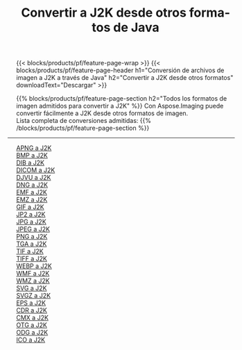 ﻿---
title: Convertir a J2K desde otros formatos de Java 
weight: 3920
url: /es/java/conversion/to/j2k 
lang: es
langdirlevel: 2
locales: zh-hans,ja,it,ru,de,es,fr,nl,id,lt,pl,pt,vi,tr,ko,zh-hant,ar,hi,th,sv,cs,uk,he
description: Usando Aspose.Imaging puede convertir fácilmente a J2K desde otros formatos
---

{{< blocks/products/pf/feature-page-wrap >}}
{{< blocks/products/pf/feature-page-header h1="Conversión de archivos de imagen a J2K a través de Java" h2="Convertir a J2K desde otros formatos" downloadText="Descargar" >}}


{{% blocks/products/pf/feature-page-section  h2="Todos los formatos de imagen admitidos para convertir a J2K" %}}
Con Aspose.Imaging puede convertir fácilmente a J2K desde otros formatos de imagen.
<br/>
Lista completa de conversiones admitidas:
{{% /blocks/products/pf/feature-page-section %}}
<div class="container-fluid productfamilypage bg-gray">
    <div class="convertypes bg-gray agp-content section">
        <div class="container">
		<hr style="margin-left:-20px;"/>
		<div class="row other-converters">
		    <div class='col-md-2 other-converter remove-lp remove-rp'><a href="/imaging/es/java/conversion/apng-to-j2k" >APNG a J2K</a></div>
<div class='col-md-2 other-converter remove-lp remove-rp'><a href="/imaging/es/java/conversion/bmp-to-j2k" >BMP a J2K</a></div>
<div class='col-md-2 other-converter remove-lp remove-rp'><a href="/imaging/es/java/conversion/dib-to-j2k" >DIB a J2K</a></div>
<div class='col-md-2 other-converter remove-lp remove-rp'><a href="/imaging/es/java/conversion/dicom-to-j2k" >DICOM a J2K</a></div>
<div class='col-md-2 other-converter remove-lp remove-rp'><a href="/imaging/es/java/conversion/djvu-to-j2k" >DJVU a J2K</a></div>
<div class='col-md-2 other-converter remove-lp remove-rp'><a href="/imaging/es/java/conversion/dng-to-j2k" >DNG a J2K</a></div>
<div class='col-md-2 other-converter remove-lp remove-rp'><a href="/imaging/es/java/conversion/emf-to-j2k" >EMF a J2K</a></div>
<div class='col-md-2 other-converter remove-lp remove-rp'><a href="/imaging/es/java/conversion/emz-to-j2k" >EMZ a J2K</a></div>
<div class='col-md-2 other-converter remove-lp remove-rp'><a href="/imaging/es/java/conversion/gif-to-j2k" >GIF a J2K</a></div>
<div class='col-md-2 other-converter remove-lp remove-rp'><a href="/imaging/es/java/conversion/jp2-to-j2k" >JP2 a J2K</a></div>
<div class='col-md-2 other-converter remove-lp remove-rp'><a href="/imaging/es/java/conversion/jpg-to-j2k" >JPG a J2K</a></div>
<div class='col-md-2 other-converter remove-lp remove-rp'><a href="/imaging/es/java/conversion/jpeg-to-j2k" >JPEG a J2K</a></div>
<div class='col-md-2 other-converter remove-lp remove-rp'><a href="/imaging/es/java/conversion/png-to-j2k" >PNG a J2K</a></div>
<div class='col-md-2 other-converter remove-lp remove-rp'><a href="/imaging/es/java/conversion/tga-to-j2k" >TGA a J2K</a></div>
<div class='col-md-2 other-converter remove-lp remove-rp'><a href="/imaging/es/java/conversion/tif-to-j2k" >TIF a J2K</a></div>
<div class='col-md-2 other-converter remove-lp remove-rp'><a href="/imaging/es/java/conversion/tiff-to-j2k" >TIFF a J2K</a></div>
<div class='col-md-2 other-converter remove-lp remove-rp'><a href="/imaging/es/java/conversion/webp-to-j2k" >WEBP a J2K</a></div>
<div class='col-md-2 other-converter remove-lp remove-rp'><a href="/imaging/es/java/conversion/wmf-to-j2k" >WMF a J2K</a></div>
<div class='col-md-2 other-converter remove-lp remove-rp'><a href="/imaging/es/java/conversion/wmz-to-j2k" >WMZ a J2K</a></div>
<div class='col-md-2 other-converter remove-lp remove-rp'><a href="/imaging/es/java/conversion/svg-to-j2k" >SVG a J2K</a></div>
<div class='col-md-2 other-converter remove-lp remove-rp'><a href="/imaging/es/java/conversion/svgz-to-j2k" >SVGZ a J2K</a></div>
<div class='col-md-2 other-converter remove-lp remove-rp'><a href="/imaging/es/java/conversion/eps-to-j2k" >EPS a J2K</a></div>
<div class='col-md-2 other-converter remove-lp remove-rp'><a href="/imaging/es/java/conversion/cdr-to-j2k" >CDR a J2K</a></div>
<div class='col-md-2 other-converter remove-lp remove-rp'><a href="/imaging/es/java/conversion/cmx-to-j2k" >CMX a J2K</a></div>
<div class='col-md-2 other-converter remove-lp remove-rp'><a href="/imaging/es/java/conversion/otg-to-j2k" >OTG a J2K</a></div>
<div class='col-md-2 other-converter remove-lp remove-rp'><a href="/imaging/es/java/conversion/odg-to-j2k" >ODG a J2K</a></div>
<div class='col-md-2 other-converter remove-lp remove-rp'><a href="/imaging/es/java/conversion/ico-to-j2k" >ICO a J2K</a></div>
                </div>
        </div>
    </div>
</div>
<br/>

